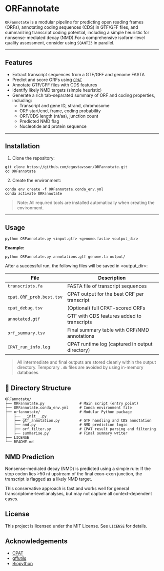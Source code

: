 # ORFannotate

`ORFannotate` is a modular pipeline for predicting open reading frames (ORFs), annotating coding sequences (CDS) in GTF/GFF files, and summarizing transcript coding potential, including a simple heuristic for nonsense-mediated decay (NMD).For a comprehensive isoform-level quality assessment, consider using `SQANTI3` in parallel.

---

## Features
- Extract transcript sequences from a GTF/GFF and genome FASTA
- Predict and score ORFs using [`CPAT`](https://cpat.readthedocs.io/en/latest/#introduction)
- Annotate GTF/GFF files with CDS features
- Identify likely NMD targets (simple heuristic)
- Generate a rich tab-separated summary of ORF and coding properties, including:
  - Transcript and gene ID, strand, chromosome
  - ORF start/end, frame, coding probability
  - ORF/CDS length (nt/aa), junction count
  - Predicted NMD flag
  - Nucleotide and protein sequence

---

## Installation

1. Clone the repository:
```
git clone https://github.com/egustavsson/ORFannotate.git
cd ORFannotate
```

2. Create the environment:
```
conda env create -f ORFannotate.conda_env.yml
conda activate ORFannotate
```

> Note: All required tools are installed automatically when creating the environment.

---

## Usage

```
python ORFannotate.py <input.gtf> <genome.fasta> <output_dir>
```

**Example:**
```
python ORFannotate.py annotations.gtf genome.fa output/
```

After a successful run, the following files will be saved in <output_dir>:

| **File**                 | **Description**                                 |
| ------------------------ | ----------------------------------------------- |
| `transcripts.fa`         | FASTA file of transcript sequences              |
| `cpat.ORF_prob.best.tsv` | CPAT output for the best ORF per transcript     |
| `cpat_debug.tsv`         | (Optional) full CPAT-scored ORFs                |
| `annotated.gtf`          | GTF with CDS features added to transcripts      |
| `orf_summary.tsv`        | Final summary table with ORF/NMD annotations    |
| `CPAT_run_info.log`      | CPAT runtime log (captured in output directory) |


> All intermediate and final outputs are stored cleanly within the output directory. Temporary `.db` files are avoided by using in-memory databases.

## 📁 Directory Structure
```
ORFannotate/
├── ORFannotate.py                # Main script (entry point)
├── ORFannotate.conda_env.yml     # Conda environment file
├── orfannotate/                  # Modular Python package
│   ├── __init__.py
│   ├── gtf_annotation.py         # GTF handling and CDS annotation
│   ├── nmd.py                    # NMD prediction logic
│   ├── orf_filter.py             # CPAT result parsing and filtering
│   ├── summarise.py              # Final summary writer
├── LICENSE
└── README.md

```

## NMD Prediction
Nonsense-mediated decay (NMD) is predicted using a simple rule:
If the stop codon lies >50 nt upstream of the final exon–exon junction, the transcript is flagged as a likely NMD target.

This conservative approach is fast and works well for general transcriptome-level analyses, but may not capture all context-dependent cases.

## License
This project is licensed under the MIT License. See `LICENSE` for details.

## Acknowledgements
- [CPAT](https://github.com/urmi-21/orfipy)
- [gffutils](https://github.com/daler/gffutils)
- [Biopython](https://biopython.org/)
